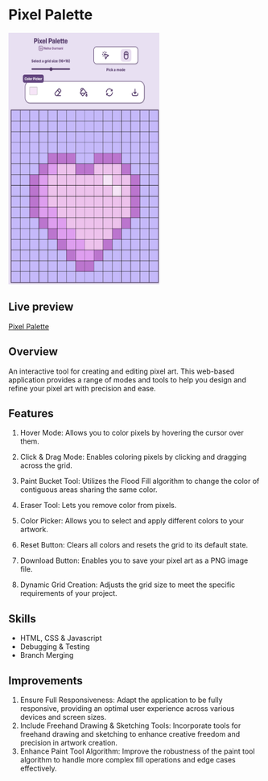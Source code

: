 # Pixel Palette
<img src="demo.png" alt="Pixel Art Example" width="300" height="500" />
   
## Live preview 

[Pixel Palette](https://nehag2005.github.io/Pixel-Palette-/)

## Overview

An interactive tool for creating and editing pixel art. This web-based application provides a range of modes and tools to help you design and refine your pixel art with precision and ease.

## Features
1. Hover Mode: Allows you to color pixels by hovering the cursor over them.

2. Click & Drag Mode: Enables coloring pixels by clicking and dragging across the grid.

3. Paint Bucket Tool: Utilizes the Flood Fill algorithm to change the color of contiguous areas sharing the same color.

4. Eraser Tool: Lets you remove color from pixels.

5. Color Picker: Allows you to select and apply different colors to your artwork.

6. Reset Button: Clears all colors and resets the grid to its default state.

7. Download Button: Enables you to save your pixel art as a PNG image file.

8. Dynamic Grid Creation: Adjusts the grid size to meet the specific requirements of your project.

## Skills 

- HTML, CSS & Javascript
- Debugging & Testing
- Branch Merging 

## Improvements 
1. Ensure Full Responsiveness: Adapt the application to be fully responsive, providing an optimal user experience across various devices and screen sizes.
2. Include Freehand Drawing & Sketching Tools: Incorporate tools for freehand drawing and sketching to enhance creative freedom and precision in artwork creation.
3. Enhance Paint Tool Algorithm: Improve the robustness of the paint tool algorithm to handle more complex fill operations and edge cases effectively.

